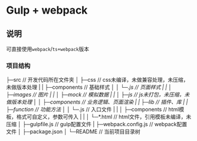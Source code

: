 # Gulp + webpack

## 说明

可直接使用`webpack`/`ts+webpack`版本

### 项目结构
├─src               // 开发代码所在文件夹
│  ├─css            // css未编译，未做兼容处理，未压缩，未做版本处理
|  |  ├─components     // 基础样式
│  │  └─*.js           // 页面样式
|  |
│  ├─images         // 图片
|  |
│  ├─mock         	// 模拟数据
|  |
│  ├─js             // js未打包，未压缩，未做版本处理
│  │  ├─components     // 业务逻辑、页面渲染
|  |  ├─lib       	// 插件、库
|  |  ├─function       // 功能方法
│  │  └─*.js           // 入口文件
|  |
│  ├─components        // html模板，格式可自定义，参数可传入
|  |
│  └─*.html            // html文件，引用模板未编译，未压缩
│
├─gulpfile.js       // gulp配置文件
|
├─webpack.config.js // webpack配置文件
│
├─package.json
│
└─README            // 当前项目目录树
